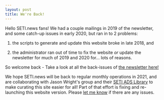 ```yaml
---
layout: post
title: We're Back!
---
```


Hello SETI.news fans! We had a couple mailings in 2019 of the newsletter, and some catch-up issues in early 2020, but ran in to 2 problems:

1) the scripts to generate and update this website broke in late 2018, and

2) the administrator ran out of time to fix the website *or* update the newsletter for much of 2019 and 2020 for... lots of reasons.

So welcome back - Take a look at all the back-issues of [the newsletter here!](https://us6.campaign-archive.com/home/?u=d896005c207438af0297357d5&id=8caf9a6589)

We hope SETI.news will be back to regular monthly operations in 2021, and are collaborating with Jason Wright's group and their [SETI ADS Library](https://sites.psu.edu/astrowright/2015/07/25/what-is-the-h-index-of-seti/0) to make curating this site easier for all! Part of that effort is fixing and re-launching this website version. Please [let me know](http://twitter.com/jradavenport) if there are any issues.
